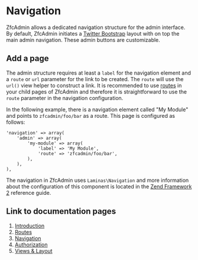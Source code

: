 # Navigation
ZfcAdmin allows a dedicated navigation structure for the admin interface. By default, ZfcAdmin initiates a [Twitter Bootstrap](http://twitter.github.com/bootstrap) layout with on top the main admin navigation. These admin buttons are customizable.

## Add a page
The admin structure requires at least a `label` for the navigation element and a `route` or `url` parameter for the link to be created. The `route` will use the `url()` view helper to construct a link. It is recommended to use [routes](2.Routes.md) in your child pages of ZfcAdmin and therefore it is straightforward to use the `route` parameter in the navigation configuration.

In the following example, there is a navigation element called "My Module" and points to `zfcadmin/foo/bar` as a route. This page is configured as follows:

    'navigation' => array(
        'admin' => array(
            'my-module' => array(
                'label' => 'My Module',
                'route' => 'zfcadmin/foo/bar',
            ),
        ),
    ),

The navigation in ZfcAdmin uses `Laminas\Navigation` and more information about the configuration of this component is located in the [Zend Framework 2](http://framework.zend.com/manual/2.0/en/modules/zend.navigation.quick-start.html) reference guide.

## Link to documentation pages

 1. [Introduction](1.Introduction.md)
 2. [Routes](2.Routes.md)
 3. [Navigation](3.Navigation.md)
 4. [Authorization](4.Authorization.md)
 5. [Views & Layout](5.ViewLayout.md)